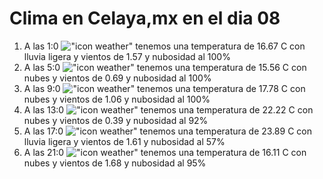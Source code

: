 # Clima en Celaya,mx en el dia 08

1. A las 1:0 !["icon weather"](http://openweathermap.org/img/w/10n.png) tenemos una temperatura de 16.67 C con lluvia ligera y  vientos de 1.57 y nubosidad al 100%
1. A las 5:0 !["icon weather"](http://openweathermap.org/img/w/04n.png) tenemos una temperatura de 15.56 C con nubes y  vientos de 0.69 y nubosidad al 100%
1. A las 9:0 !["icon weather"](http://openweathermap.org/img/w/04d.png) tenemos una temperatura de 17.78 C con nubes y  vientos de 1.06 y nubosidad al 100%
1. A las 13:0 !["icon weather"](http://openweathermap.org/img/w/04d.png) tenemos una temperatura de 22.22 C con nubes y  vientos de 0.39 y nubosidad al 92%
1. A las 17:0 !["icon weather"](http://openweathermap.org/img/w/10d.png) tenemos una temperatura de 23.89 C con lluvia ligera y  vientos de 1.61 y nubosidad al 57%
1. A las 21:0 !["icon weather"](http://openweathermap.org/img/w/04n.png) tenemos una temperatura de 16.11 C con nubes y  vientos de 1.68 y nubosidad al 95%
